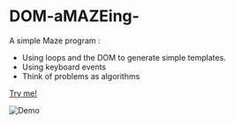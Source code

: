 # DOM-aMAZEing-

A simple Maze program :
* Using loops and the DOM to generate simple templates.
* Using keyboard events
* Think of problems as algorithms

[Try me!](https://amazeing-maze.netlify.app/)

![Demo](Demogif.gif)

